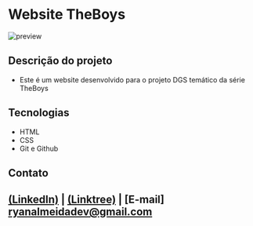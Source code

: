 # Website TheBoys 

 ![preview](./.github/preview.png)
 
 ## Descrição do projeto 

 - Este é um website desenvolvido para o projeto DGS temático da série TheBoys

## Tecnologias

- HTML
- CSS
- Git e Github

## Contato
[(LinkedIn)](https://www.linkedin.com/in/ryan-silva-8b73662b4/) | [(Linktree)](https://linktr.ee/gothwavy) | [E-mail] ryanalmeidadev@gmail.com
-----
